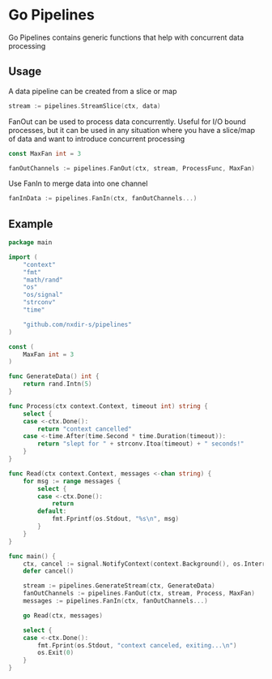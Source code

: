 # Go Pipelines

Go Pipelines contains generic functions that help with concurrent data processing

## Usage

A data pipeline can be created from a slice or map

```go
stream := pipelines.StreamSlice(ctx, data)
```

FanOut can be used to process data concurrently. Useful for I/O bound processes, but it can be used in any situation where you have a slice/map of data and want to introduce concurrent processing

```go
const MaxFan int = 3

fanOutChannels := pipelines.FanOut(ctx, stream, ProcessFunc, MaxFan)
```

Use FanIn to merge data into one channel

```go
fanInData := pipelines.FanIn(ctx, fanOutChannels...)
```

## Example

```go
package main

import (
    "context"
    "fmt"
    "math/rand"
    "os"
    "os/signal"
    "strconv"
    "time"

    "github.com/nxdir-s/pipelines"
)

const (
    MaxFan int = 3
)

func GenerateData() int {
    return rand.Intn(5)
}

func Process(ctx context.Context, timeout int) string {
    select {
    case <-ctx.Done():
        return "context cancelled"
    case <-time.After(time.Second * time.Duration(timeout)):
        return "slept for " + strconv.Itoa(timeout) + " seconds!"
    }
}

func Read(ctx context.Context, messages <-chan string) {
    for msg := range messages {
        select {
        case <-ctx.Done():
            return
        default:
            fmt.Fprintf(os.Stdout, "%s\n", msg)
        }
    }
}

func main() {
    ctx, cancel := signal.NotifyContext(context.Background(), os.Interrupt)
    defer cancel()

    stream := pipelines.GenerateStream(ctx, GenerateData)
    fanOutChannels := pipelines.FanOut(ctx, stream, Process, MaxFan)
    messages := pipelines.FanIn(ctx, fanOutChannels...)

    go Read(ctx, messages)

    select {
    case <-ctx.Done():
        fmt.Fprint(os.Stdout, "context canceled, exiting...\n")
        os.Exit(0)
    }
}
```
